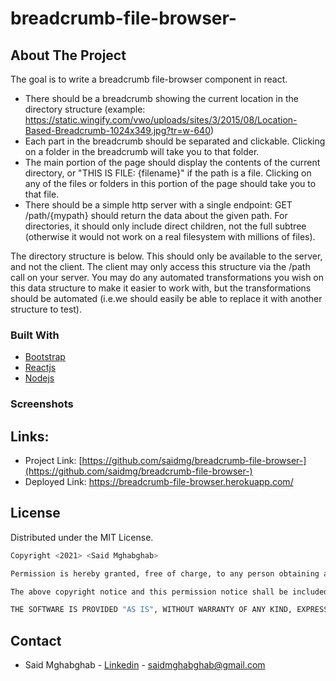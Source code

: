 # breadcrumb-file-browser-

<!-- ABOUT THE PROJECT -->
## About The Project

The goal is to write a breadcrumb file-browser component in react. 
- There should be a breadcrumb showing the current location in the directory structure (example: https://static.wingify.com/vwo/uploads/sites/3/2015/08/Location-Based-Breadcrumb-1024x349.jpg?tr=w-640)
- Each part in the breadcrumb should be separated and clickable. Clicking on a folder in the breadcrumb will take you to that folder.
- The main portion of the page should display the contents of the current directory, or "THIS IS FILE: {filename}" if the path is a file. Clicking on any of the files or folders in this portion of the page should take you to that file.
- There should be a simple http server with a single endpoint: GET /path/{mypath} should return the data about the given path. For directories, it should only include direct children, not the full subtree (otherwise it would not work on a real filesystem with millions of files).

The directory structure is below. This should only be available to the server, and not the client. The client may only access this structure via the /path call on your server. You may do any automated transformations you wish on this data structure to make it easier to work with, but the transformations should be automated (i.e.we should easily be able to replace it with another structure to test).

<script>
let root = {
type: &#34;dir&#34;,
children: {
home: {
type: &#34;dir&#34;,
children: {
myname: {
type: &#34;dir&#34;,
children: {
&#34;filea.txt&#34;: {
type: &#34;file&#34;,
},
"fileb.txt": {
type: &#34;file&#34;,
},
"projects": {
type: &#34;dir&#34;,
children: {
mysupersecretproject: {
type: &#34;dir&#34;,
children: {
mysupersecretfile: {
type: &#34;file&#34;,
},
},
}
},
},
}
},
},
}
},
}; 
</script>

### Built With

* [Bootstrap](https://getbootstrap.com)
* [Reactjs](https://reactjs.org/)
* [Nodejs](https://nodejs.org/en/)


### Screenshots




## Links:

* Project Link: [https://github.com/saidmg/breadcrumb-file-browser-](https://github.com/saidmg/breadcrumb-file-browser-)
* Deployed Link: https://breadcrumb-file-browser.herokuapp.com/

<!-- LICENSE -->
## License

Distributed under the MIT License. 
```sh
Copyright <2021> <Said Mghabghab>

Permission is hereby granted, free of charge, to any person obtaining a copy of this software and associated documentation files (the "Software"), to deal in the Software without restriction, including without limitation the rights to use, copy, modify, merge, publish, distribute, sublicense, and/or sell copies of the Software, and to permit persons to whom the Software is furnished to do so, subject to the following conditions:

The above copyright notice and this permission notice shall be included in all copies or substantial portions of the Software.

THE SOFTWARE IS PROVIDED "AS IS", WITHOUT WARRANTY OF ANY KIND, EXPRESS OR IMPLIED, INCLUDING BUT NOT LIMITED TO THE WARRANTIES OF MERCHANTABILITY, FITNESS FOR A PARTICULAR PURPOSE AND NONINFRINGEMENT. IN NO EVENT SHALL THE AUTHORS OR COPYRIGHT HOLDERS BE LIABLE FOR ANY CLAIM, DAMAGES OR OTHER LIABILITY, WHETHER IN AN ACTION OF CONTRACT, TORT OR OTHERWISE, ARISING FROM, OUT OF OR IN CONNECTION WITH THE SOFTWARE OR THE USE OR OTHER DEALINGS IN THE SOFTWARE.
```

<!-- CONTACT -->
## Contact

* Said Mghabghab - [Linkedin](https://www.linkedin.com/in/said-mghabghab/) - saidmghabghab@gmail.com

